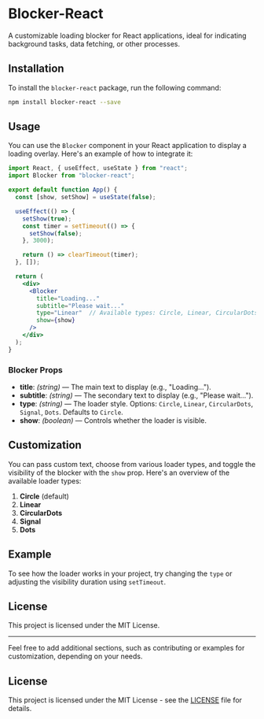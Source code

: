 
# Blocker-React

A customizable loading blocker for React applications, ideal for indicating background tasks, data fetching, or other processes.

## Installation

To install the `blocker-react` package, run the following command:

```bash
npm install blocker-react --save
```

## Usage

You can use the `Blocker` component in your React application to display a loading overlay. Here's an example of how to integrate it:

```jsx
import React, { useEffect, useState } from "react";
import Blocker from "blocker-react";

export default function App() {
  const [show, setShow] = useState(false);

  useEffect(() => {
    setShow(true);
    const timer = setTimeout(() => {
      setShow(false);
    }, 3000);

    return () => clearTimeout(timer);
  }, []);

  return (
    <div>
      <Blocker
        title="Loading..."
        subtitle="Please wait..."
        type="Linear"  // Available types: Circle, Linear, CircularDots, Signal, Dots
        show={show}
      />
    </div>
  );
}
```

### Blocker Props

- **title**: *(string)* — The main text to display (e.g., "Loading...").
- **subtitle**: *(string)* — The secondary text to display (e.g., "Please wait...").
- **type**: *(string)* — The loader style. Options: `Circle`, `Linear`, `CircularDots`, `Signal`, `Dots`. Defaults to `Circle`.
- **show**: *(boolean)* — Controls whether the loader is visible.

## Customization

You can pass custom text, choose from various loader types, and toggle the visibility of the blocker with the `show` prop. Here's an overview of the available loader types:

1. **Circle** (default)
2. **Linear**
3. **CircularDots**
4. **Signal**
5. **Dots**

## Example

To see how the loader works in your project, try changing the `type` or adjusting the visibility duration using `setTimeout`.

## License

This project is licensed under the MIT License.

---

Feel free to add additional sections, such as contributing or examples for customization, depending on your needs.

## License

This project is licensed under the MIT License - see the [LICENSE](./LICENSE) file for details.
